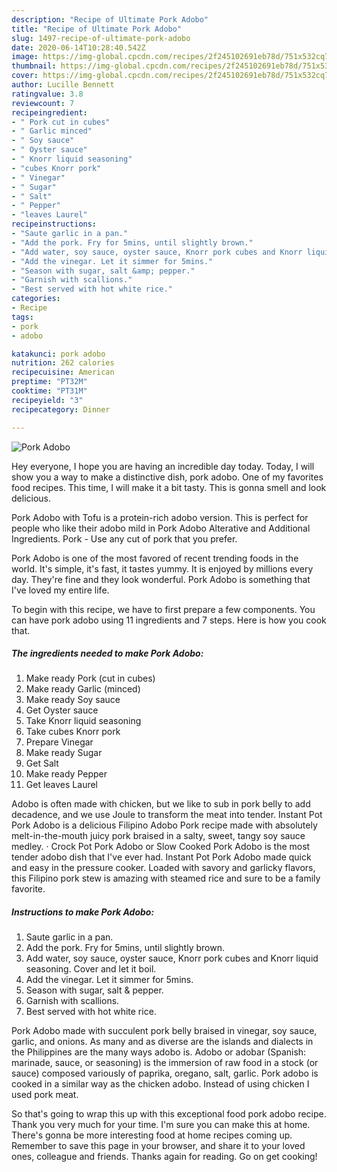 ```yaml
---
description: "Recipe of Ultimate Pork Adobo"
title: "Recipe of Ultimate Pork Adobo"
slug: 1497-recipe-of-ultimate-pork-adobo
date: 2020-06-14T10:28:40.542Z
image: https://img-global.cpcdn.com/recipes/2f245102691eb78d/751x532cq70/pork-adobo-recipe-main-photo.jpg
thumbnail: https://img-global.cpcdn.com/recipes/2f245102691eb78d/751x532cq70/pork-adobo-recipe-main-photo.jpg
cover: https://img-global.cpcdn.com/recipes/2f245102691eb78d/751x532cq70/pork-adobo-recipe-main-photo.jpg
author: Lucille Bennett
ratingvalue: 3.8
reviewcount: 7
recipeingredient:
- " Pork cut in cubes"
- " Garlic minced"
- " Soy sauce"
- " Oyster sauce"
- " Knorr liquid seasoning"
- "cubes Knorr pork"
- " Vinegar"
- " Sugar"
- " Salt"
- " Pepper"
- "leaves Laurel"
recipeinstructions:
- "Saute garlic in a pan."
- "Add the pork. Fry for 5mins, until slightly brown."
- "Add water, soy sauce, oyster sauce, Knorr pork cubes and Knorr liquid seasoning. Cover and let it boil."
- "Add the vinegar. Let it simmer for 5mins."
- "Season with sugar, salt &amp; pepper."
- "Garnish with scallions."
- "Best served with hot white rice."
categories:
- Recipe
tags:
- pork
- adobo

katakunci: pork adobo 
nutrition: 262 calories
recipecuisine: American
preptime: "PT32M"
cooktime: "PT31M"
recipeyield: "3"
recipecategory: Dinner

---
```



![Pork Adobo](https://img-global.cpcdn.com/recipes/2f245102691eb78d/751x532cq70/pork-adobo-recipe-main-photo.jpg)

Hey everyone, I hope you are having an incredible day today. Today, I will show you a way to make a distinctive dish, pork adobo. One of my favorites food recipes. This time, I will make it a bit tasty. This is gonna smell and look delicious.

Pork Adobo with Tofu is a protein-rich adobo version. This is perfect for people who like their adobo mild in Pork Adobo Alterative and Additional Ingredients. Pork - Use any cut of pork that you prefer.

Pork Adobo is one of the most favored of recent trending foods in the world. It's simple, it's fast, it tastes yummy. It is enjoyed by millions every day. They're fine and they look wonderful. Pork Adobo is something that I've loved my entire life.


To begin with this recipe, we have to first prepare a few components. You can have pork adobo using 11 ingredients and 7 steps. Here is how you cook that.

<!--inarticleads1-->

##### The ingredients needed to make Pork Adobo:

1. Make ready  Pork (cut in cubes)
1. Make ready  Garlic (minced)
1. Make ready  Soy sauce
1. Get  Oyster sauce
1. Take  Knorr liquid seasoning
1. Take cubes Knorr pork
1. Prepare  Vinegar
1. Make ready  Sugar
1. Get  Salt
1. Make ready  Pepper
1. Get leaves Laurel


Adobo is often made with chicken, but we like to sub in pork belly to add decadence, and we use Joule to transform the meat into tender. Instant Pot Pork Adobo is a delicious Filipino Adobo Pork recipe made with absolutely melt-in-the-mouth juicy pork braised in a salty, sweet, tangy soy sauce medley. · Crock Pot Pork Adobo or Slow Cooked Pork Adobo is the most tender adobo dish that I&#39;ve ever had. Instant Pot Pork Adobo made quick and easy in the pressure cooker. Loaded with savory and garlicky flavors, this Filipino pork stew is amazing with steamed rice and sure to be a family favorite. 

<!--inarticleads2-->

##### Instructions to make Pork Adobo:

1. Saute garlic in a pan.
1. Add the pork. Fry for 5mins, until slightly brown.
1. Add water, soy sauce, oyster sauce, Knorr pork cubes and Knorr liquid seasoning. Cover and let it boil.
1. Add the vinegar. Let it simmer for 5mins.
1. Season with sugar, salt &amp; pepper.
1. Garnish with scallions.
1. Best served with hot white rice.


Pork Adobo made with succulent pork belly braised in vinegar, soy sauce, garlic, and onions. As many and as diverse are the islands and dialects in the Philippines are the many ways adobo is. Adobo or adobar (Spanish: marinade, sauce, or seasoning) is the immersion of raw food in a stock (or sauce) composed variously of paprika, oregano, salt, garlic. Pork adobo is cooked in a similar way as the chicken adobo. Instead of using chicken I used pork meat. 

So that's going to wrap this up with this exceptional food pork adobo recipe. Thank you very much for your time. I'm sure you can make this at home. There's gonna be more interesting food at home recipes coming up. Remember to save this page in your browser, and share it to your loved ones, colleague and friends. Thanks again for reading. Go on get cooking!
